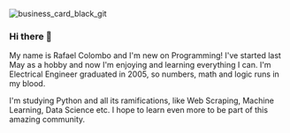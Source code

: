 ![business_card_black_git](https://user-images.githubusercontent.com/64660486/88876327-6af93400-d1f9-11ea-9bd0-d72cbf4e1bd3.png)

### Hi there 👋

My name is Rafael Colombo and I'm new on Programming! I've started last May as a hobby and now I'm enjoying and learning everything I can. I'm Electrical Engineer graduated in 2005, so numbers, math and logic runs in my blood.

I'm studying Python and all its ramifications, like Web Scraping, Machine Learning, Data Science etc. I hope to learn even more to be part of this amazing community.
<!--
**rafaelcolombo/rafaelcolombo** is a ✨ _special_ ✨ repository because its `README.md` (this file) appears on your GitHub profile.

Here are some ideas to get you started:

- 🔭 I’m currently working on ...
- 🌱 I’m currently learning ...
- 👯 I’m looking to collaborate on ...
- 🤔 I’m looking for help with ...
- 💬 Ask me about ...
- 📫 How to reach me: ...
- 😄 Pronouns: ...
- ⚡ Fun fact: ...
-->

